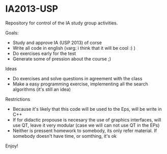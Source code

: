 IA2013-USP
==========

Repository for control of the IA study group activities.


Goals:
  - Study and approve IA (USP 2013) of corse
  - Write all code in english (varg: i think that it will be cool :) )
  - Do exercises early for the test
  - Generate some of pression about the course ;)

Ideas
  - Do exercises and solve questions in agreement with the class
  - Make a easy programming exercise, implementing all the search algorithms (it's still an idea)

Restrictions
  - Because it's likely that this code will be used to the Eps, will be write in C++
  - If for didactic propouse is necesary the use of graphics interfaces, will use QT, leave it very 
    modular (case we will can not use QT in the EPs)
  - Neither is pressent homework to somebody, its only refer material. If somebody doesn't have time,
    or somthing, it's ok

Enjoy!

